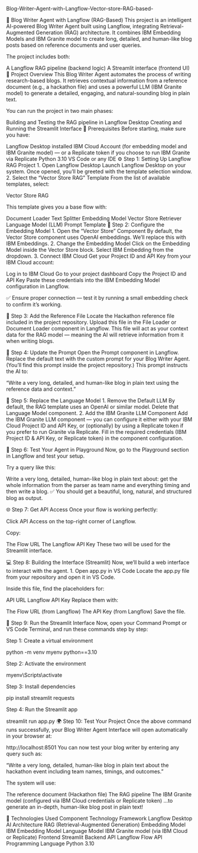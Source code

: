Blog-Writer-Agent-with-Langflow-Vector-store-RAG-based-

🧠 Blog Writer Agent with Langflow (RAG-Based)
This project is an intelligent AI-powered Blog Writer Agent built using Langflow, integrating Retrieval-Augmented Generation (RAG) architecture. It combines IBM Embedding Models and IBM Granite model to create long, detailed, and human-like blog posts based on reference documents and user queries.

The project includes both:

A Langflow RAG pipeline (backend logic)
A Streamlit interface (frontend UI)
🚀 Project Overview
This Blog Writer Agent automates the process of writing research-based blogs. It retrieves contextual information from a reference document (e.g., a hackathon file) and uses a powerful LLM (IBM Granite model) to generate a detailed, engaging, and natural-sounding blog in plain text.

You can run the project in two main phases:

Building and Testing the RAG pipeline in Langflow Desktop
Creating and Running the Streamlit Interface
🧩 Prerequisites
Before starting, make sure you have:

Langflow Desktop installed
IBM Cloud Account (for embedding model and IBM Granite model) — or a Replicate token if you choose to run IBM Granite via Replicate
Python 3.10
VS Code or any IDE
⚙️ Step 1: Setting Up Langflow RAG Project
	1.	Open Langflow Desktop
Launch Langflow Desktop on your system. Once opened, you’ll be greeted with the template selection window.
	2.	Select the “Vector Store RAG” Template
From the list of available templates, select:

Vector Store RAG

This template gives you a base flow with:

Document Loader
Text Splitter
Embedding Model
Vector Store
Retriever
Language Model (LLM)
Prompt Template
🧠 Step 2: Configure the Embedding Model
	1.	Open the “Vector Store” Component
By default, the Vector Store component uses OpenAI embeddings. We’ll replace this with IBM Embeddings.
	2.	Change the Embedding Model
Click on the Embedding Model inside the Vector Store block.
Select IBM Embedding from the dropdown.
	3.	Connect IBM Cloud
Get your Project ID and API Key from your IBM Cloud account:

Log in to IBM Cloud
Go to your project dashboard
Copy the Project ID and API Key
Paste these credentials into the IBM Embedding Model configuration in Langflow.

✅ Ensure proper connection — test it by running a small embedding check to confirm it’s working.

📁 Step 3: Add the Reference File
Locate the Hackathon reference file included in the project repository.
Upload this file in the File Loader or Document Loader component in Langflow.
This file will act as your context data for the RAG model — meaning the AI will retrieve information from it when writing blogs.

🧾 Step 4: Update the Prompt
Open the Prompt component in Langflow.
Replace the default text with the custom prompt for your Blog Writer Agent. (You’ll find this prompt inside the project repository.)
This prompt instructs the AI to:

“Write a very long, detailed, and human-like blog in plain text using the reference data and context.”

🤖 Step 5: Replace the Language Model
	1.	Remove the Default LLM
By default, the RAG template uses an OpenAI or similar model. Delete that Language Model component.
	2.	Add the IBM Granite LLM Component
Add the IBM Granite LLM component — you can configure it either with your IBM Cloud Project ID and API Key, or (optionally) by using a Replicate token if you prefer to run Granite via Replicate. Fill in the required credentials (IBM Project ID & API Key, or Replicate token) in the component configuration.

🧩 Step 6: Test Your Agent in Playground
Now, go to the Playground section in Langflow and test your setup.

Try a query like this:

Write a very long, detailed, human-like blog in plain text about:
get the whole information from the parser as team name and everything timing
and then write a blog.
✅ You should get a beautiful, long, natural, and structured blog as output.

🌐 Step 7: Get API Access
Once your flow is working perfectly:

Click API Access on the top-right corner of Langflow.

Copy:

The Flow URL
The Langflow API Key
These two will be used for the Streamlit interface.

💻 Step 8: Building the Interface (Streamlit)
Now, we’ll build a web interface to interact with the agent.
	1.	Open app.py in VS Code
Locate the app.py file from your repository and open it in VS Code.

Inside this file, find the placeholders for:

API URL
Langflow API Key
Replace them with:

The Flow URL (from Langflow)
The API Key (from Langflow)
Save the file.

🐍 Step 9: Run the Streamlit Interface
Now, open your Command Prompt or VS Code Terminal, and run these commands step by step:

Step 1: Create a virtual environment

python -m venv myenv python==3.10

Step 2: Activate the environment

myenv\Scripts\activate

Step 3: Install dependencies

pip install streamlit requests

Step 4: Run the Streamlit app

streamlit run app.py
🌍 Step 10: Test Your Project
Once the above command runs successfully, your Blog Writer Agent Interface will open automatically in your browser at:

http://localhost:8501
You can now test your blog writer by entering any query such as:

“Write a very long, detailed, human-like blog in plain text about the hackathon event including team names, timings, and outcomes.”

The system will use:

The reference document (Hackathon file)
The RAG pipeline
The IBM Granite model (configured via IBM Cloud credentials or Replicate token)
…to generate an in-depth, human-like blog post in plain text!

🧰 Technologies Used
Component	Technology
Framework	Langflow Desktop
AI Architecture	RAG (Retrieval-Augmented Generation)
Embedding Model	IBM Embedding Model
Language Model	IBM Granite model (via IBM Cloud or Replicate)
Frontend	Streamlit
Backend API	Langflow Flow API
Programming Language	Python 3.10

